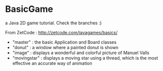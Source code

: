 # BasicGame
a Java 2D game tutorial. Check the branches :)

From ZetCode : http://zetcode.com/javagames/basics/ 

- "master" : the basic Application and Board classes
- "donut" : a window where a painted donut is shown
- "image" : displays a wonderful and colorful picture of Manuel Valls
- "movingstar" : displays a moving star using a thread, which is the most effective an accurate way
  of animation
